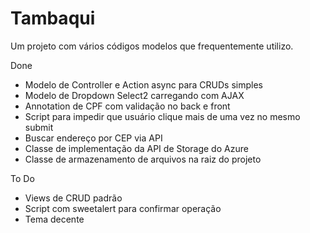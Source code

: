 # Tambaqui
Um projeto com vários códigos modelos que frequentemente utilizo.

Done
* Modelo de Controller e Action async para CRUDs simples
* Modelo de Dropdown Select2 carregando com AJAX
* Annotation de CPF com validação no back e front
* Script para impedir que usuário clique mais de uma vez no mesmo submit
* Buscar endereço por CEP via API
* Classe de implementação da API de Storage do Azure
* Classe de armazenamento de arquivos na raiz do projeto

To Do
* Views de CRUD padrão
* Script com sweetalert para confirmar operação
* Tema decente


